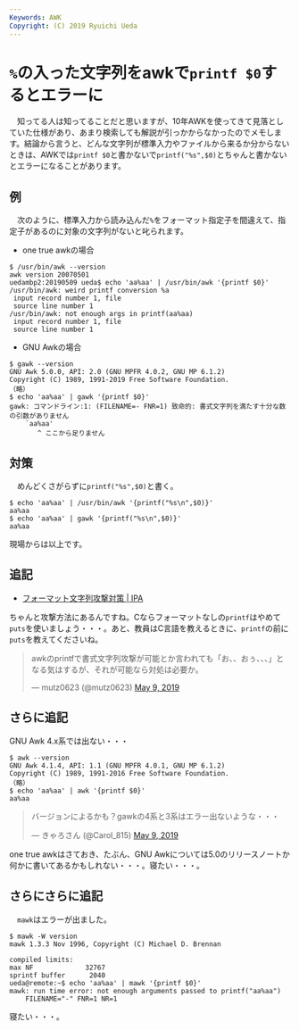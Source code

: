 ```yaml
---
Keywords: AWK
Copyright: (C) 2019 Ryuichi Ueda
---
```


# `%`の入った文字列をawkで`printf $0`するとエラーに

　知ってる人は知ってることだと思いますが、10年AWKを使ってきて見落としていた仕様があり、あまり検索しても解説が引っかからなかったのでメモします。結論から言うと、どんな文字列が標準入力やファイルから来るか分からないときは、AWKでは`printf $0`と書かないで`printf("%s",$0)`とちゃんと書かないとエラーになることがあります。

## 例

　次のように、標準入力から読み込んだ`%`をフォーマット指定子を間違えて、指定子があるのに対象の文字列がないと叱られます。


* one true awkの場合

```
$ /usr/bin/awk --version
awk version 20070501
uedambp2:20190509 ueda$ echo 'aa%aa' | /usr/bin/awk '{printf $0}'
/usr/bin/awk: weird printf conversion %a
 input record number 1, file
 source line number 1
/usr/bin/awk: not enough args in printf(aa%aa)
 input record number 1, file
 source line number 1
```

* GNU Awkの場合

```
$ gawk --version
GNU Awk 5.0.0, API: 2.0 (GNU MPFR 4.0.2, GNU MP 6.1.2)
Copyright (C) 1989, 1991-2019 Free Software Foundation.
（略）
$ echo 'aa%aa' | gawk '{printf $0}'
gawk: コマンドライン:1: (FILENAME=- FNR=1) 致命的: 書式文字列を満たす十分な数の引数がありません
	`aa%aa'
	   ^ ここから足りません
```

## 対策

　めんどくさがらずに`printf("%s",$0)`と書く。

```
$ echo 'aa%aa' | /usr/bin/awk '{printf("%s\n",$0)}'
aa%aa
$ echo 'aa%aa' | gawk '{printf("%s\n",$0)}'
aa%aa
```

現場からは以上です。


## 追記

* [フォーマット文字列攻撃対策 | IPA](https://www.ipa.go.jp/security/awareness/vendor/programmingv2/contents/c906.html)

ちゃんと攻撃方法にあるんですね。Cならフォーマットなしの`printf`はやめて`puts`を使いましょう・・・。あと、教員はC言語を教えるときに、`printf`の前に`puts`を教えてくださいね。

<blockquote class="twitter-tweet" data-partner="tweetdeck"><p lang="ja" dir="ltr">awkのprintfで書式文字列攻撃が可能とか言われても「お、、おぅ、、、」となる気はするが、それが可能なら対処は必要か。</p>&mdash; mutz0623 (@mutz0623) <a href="https://twitter.com/mutz0623/status/1126493809028677632?ref_src=twsrc%5Etfw">May 9, 2019</a></blockquote>
<script async src="https://platform.twitter.com/widgets.js" charset="utf-8"></script>


## さらに追記

GNU Awk 4.x系では出ない・・・

```
$ awk --version
GNU Awk 4.1.4, API: 1.1 (GNU MPFR 4.0.1, GNU MP 6.1.2)
Copyright (C) 1989, 1991-2016 Free Software Foundation.
（略）
$ echo 'aa%aa' | awk '{printf $0}'
aa%aa
```

<blockquote class="twitter-tweet" data-partner="tweetdeck"><p lang="ja" dir="ltr">バージョンによるかも？gawkの4系と3系はエラー出ないような・・・</p>&mdash; きゃろさん (@Carol_815) <a href="https://twitter.com/Carol_815/status/1126501111400095752?ref_src=twsrc%5Etfw">May 9, 2019</a></blockquote>
<script async src="https://platform.twitter.com/widgets.js" charset="utf-8"></script>


one true awkはさておき、たぶん、GNU Awkについては5.0のリリースノートか何かに書いてあるかもしれない・・・。寝たい・・・。

## さらにさらに追記

　`mawk`はエラーが出ました。

```
$ mawk -W version
mawk 1.3.3 Nov 1996, Copyright (C) Michael D. Brennan

compiled limits:
max NF             32767
sprintf buffer      2040
ueda@remote:~$ echo 'aa%aa' | mawk '{printf $0}'
mawk: run time error: not enough arguments passed to printf("aa%aa")
	FILENAME="-" FNR=1 NR=1
```

寝たい・・・。
